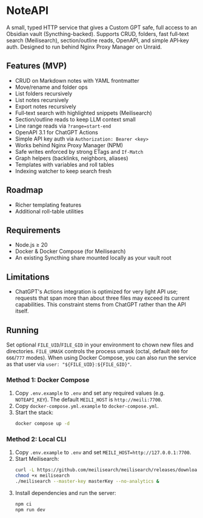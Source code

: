 # NoteAPI


A small, typed HTTP service that gives a Custom GPT safe, full access to an Obsidian vault (Syncthing-backed). Supports CRUD, folders, fast full‑text search (Meilisearch), section/outline reads, OpenAPI, and simple API‑key auth. Designed to run behind Nginx Proxy Manager on Unraid.


## Features (MVP)
- CRUD on Markdown notes with YAML frontmatter
- Move/rename and folder ops
- List folders recursively
- List notes recursively
- Export notes recursively
- Full‑text search with highlighted snippets (Meilisearch)
- Section/outline reads to keep LLM context small
- Line range reads via `?range=start-end`
- OpenAPI 3.1 for ChatGPT Actions
- Simple API key auth via `Authorization: Bearer <key>`
- Works behind Nginx Proxy Manager (NPM)
- Safe writes enforced by strong ETags and `If-Match`
- Graph helpers (backlinks, neighbors, aliases)
- Templates with variables and roll tables
- Indexing watcher to keep search fresh


## Roadmap
- Richer templating features
- Additional roll-table utilities


## Requirements
- Node.js ≥ 20
- Docker & Docker Compose (for Meilisearch)
- An existing Syncthing share mounted locally as your vault root

## Limitations
- ChatGPT's Actions integration is optimized for very light API use; requests that span more than about three files may exceed its current capabilities. This constraint stems from ChatGPT rather than the API itself.

## Running

Set optional `FILE_UID`/`FILE_GID` in your environment to chown new files and
directories. `FILE_UMASK` controls the process umask (octal, default `000` for
`666`/`777` modes). When using Docker Compose, you can also run the service as
that user via `user: "${FILE_UID}:${FILE_GID}"`.

### Method 1: Docker Compose
1. Copy `.env.example` to `.env` and set any required values (e.g. `NOTEAPI_KEY`). The default `MEILI_HOST` is `http://meili:7700`.
2. Copy `docker-compose.yml.example` to `docker-compose.yml`.
3. Start the stack:
   ```sh
   docker compose up -d
   ```

### Method 2: Local CLI
1. Copy `.env.example` to `.env` and set `MEILI_HOST=http://127.0.0.1:7700`.
2. Start Meilisearch:
   ```sh
   curl -L https://github.com/meilisearch/meilisearch/releases/download/v1.18.0/meilisearch-linux-amd64 -o meilisearch
   chmod +x meilisearch
   ./meilisearch --master-key masterKey --no-analytics &
   ```
3. Install dependencies and run the server:
   ```sh
   npm ci
   npm run dev
   ```
